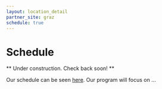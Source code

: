 ```yaml
---
layout: location_detail
partner_site: graz
schedule: true
---
```


# Schedule

** Under construction. Check back soon! **

Our schedule can be seen [here](https://www.google.com). Our program will focus on ...
